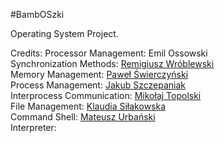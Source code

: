 #BambOSzki 

Operating System Project.

Credits:
Processor Management: Emil Ossowski <br />
Synchronization Methods: [Remigiusz Wróblewski](https://github.com/remeq7)<br />
Memory Management: [Paweł Świerczyński](https://github.com/pawelswierczynski)<br />
Process Management: [Jakub Szczepaniak](https://github.com/Szczepcio)<br />
Interprocess Communication: [Mikołaj Topolski](https://github.com/mikolajt)<br />
File Management: [Klaudia Siłakowska](https://github.com/xKlaudia)<br />
Command Shell: [Mateusz Urbański](https://github.com/mati15000)<br />
Interpreter:<br />
